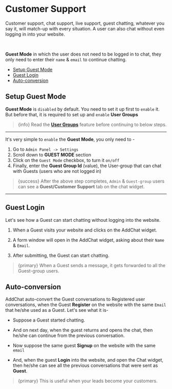 # Customer Support

Customer support, chat support, live support, guest chatting, whatever you say it, will match-up with every situation. A user can also chat without even logging in into your website.

<br>

**Guest Mode** in which the user does not need to be logged in to chat, they only need to enter their `name` & `email` to continue chatting.


- [Setup Guest Mode](#Setup-Guest-Mode)
- [Guest Login](#Guest-Login)
- [Auto-conversion](#Auto-conversion)



<a name="Setup-Guest-Mode"></a>
## Setup Guest Mode

**Guest Mode** is `disabled` by default. You need to set it up first to `enable` it. But before that, it is required to set up and `enable` **User Groups**

>{info} Read the **[User Groups](/{{route}}/{{version}}/features/user-groups)** feature before continuing to below steps.

---

It's very simple to `enable` the **Guest Mode**, you only need to -

1. Go to `Admin Panel -> Settings`
2. Scroll down to **GUEST MODE** section
3. Click on the `Guest Mode` checkbox, to turn it `on/off`
4. Finally, enter the **Guest Group Id** (value), the User-group that can chat with Guests (users who are not logged in)


>{success} After the above step completes, `Admin` & `Guest-group` users can see a **Guest/Customer Support** tab on the chat widget.

---


<a name="Guest-Login"></a>
## Guest Login

Let's see how a Guest can start chatting without logging into the website.

1. When a Guest visits your website and clicks on the AddChat widget.

2. A form window will open in the AddChat widget, asking about their `Name` & `Email`.

3. After submitting, the Guest can start chatting.


>{primary} When a Guest sends a message, it gets forwarded to all the Guest-group users.


<a name="Auto-conversion"></a>
## Auto-conversion

AddChat auto-convert the Guest conversations to Registered user conversations, when the Guest **Register** on the website with the same `Email` that he/she used as a Guest. Let's see what it is-

- Suppose a Guest started chatting.

- And on next day, when the guest returns and opens the chat, then he/she can continue from the previous conversation.

- Now suppose the same guest **Signup** on the website with the same `email`

- And, when the guest **Login** into the website, and open the Chat widget, then he/she can see all the previous conversations that were sent as **Guest**.


>{primary} This is useful when your leads become your customers.
 